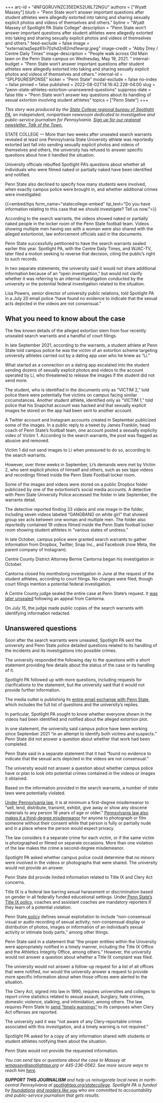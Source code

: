 +++
arc-id = "4NFQGRUVNZC35EDKS2U6L72NGU"
authors = ["Wyatt Massey"]
blurb = "Penn State won’t answer important questions after student athletes were allegedly extorted into taking and sharing sexually explicit photos and videos of themselves and others."
byline = "Wyatt Massey of Spotlight PA State College"
description = "Penn State won’t answer important questions after student athletes were allegedly extorted into taking and sharing sexually explicit photos and videos of themselves and others."
feed-exclude = false
image = "external/aq5epz61n70zhd2n82md1ewrqr.jpeg"
image-credit = "Abby Drey / Centre Daily Times"
image-description = "People walk across Old Main lawn on the Penn State campus on Wednesday, May 19, 2021.  "
internal-budget = "Penn State won’t answer important questions after student athletes were allegedly extorted into taking and sharing sexually explicit photos and videos of themselves and others."
internal-id = "SPLPSURESPONSE"
kicker = "Penn State"
modal-exclude = false
no-index = false
pinned = false
published = 2022-08-02T14:16:42.228-04:00
slug = "penn-state-athletes-extortion-unanswered-questions"
suppress-date = false
title = "Penn State won’t answer key questions about its handling of sexual extortion involving student athletes"
topics = ["Penn State"]
+++

<i>This story was produced by the </i><a href="https://www.spotlightpa.org/statecollege"><i>State College regional bureau of Spotlight PA</i></a><i>, an independent, nonpartisan newsroom dedicated to investigative and public-service journalism for Pennsylvania. </i><a href="https://www.spotlightpa.org/newsletters/talkofthetown"><i>Sign up for our regional newsletter, Talk of the Town.</i></a>

STATE COLLEGE — More than two weeks after unsealed search warrants revealed at least one Pennsylvania State University athlete was reportedly extorted last fall into sending sexually explicit photos and videos of themselves and others, the university has refused to answer specific questions about how it handled the situation.

University officials rebuffed Spotlight PA’s questions about whether all individuals who were filmed naked or partially naked have been identified and notified.

Penn State also declined to specify how many students were involved, when exactly campus police were brought in, and whether additional crimes were investigated.

{{<embed/tips form_name="statecollege-embed" tip_text="Do you have information relating to this case that we should investigate? Tell us now.">}}

According to the search warrants, the videos showed naked or partially naked people in the locker room of the Penn State football team. Videos showing multiple men having sex with a woman were also shared with the alleged extortionist, law enforcement officials said in the documents.

Penn State successfully petitioned to have the search warrants sealed earlier this year. Spotlight PA, with the Centre Daily Times, and WJAC-TV, later filed a motion seeking to reverse that decision, citing the public’s right to such records.

In two separate statements, the university said it would not share additional information because of an “open investigation,” but would not clarify whether it was referring to an internal investigation conducted by the university or the potential federal investigation related to the situation.

Lisa Powers, senior director of university public relations, told Spotlight PA in a July 20 email police “have found no evidence to indicate that the sexual acts depicted in the videos are not consensual.”

## What you need to know about the case

The few known details of the alleged extortion stem from four recently unsealed search warrants and a handful of court filings.

In late September 2021, according to the warrants, a student athlete at Penn State told campus police he was the victim of an extortion scheme targeting university athletes carried out by a dating app user who he knew as “Li.”

What started as a connection on a dating app escalated into the student sending dozens of sexually explicit photos and videos to the account operated by Li, who threatened to release the images if the student did not send more.

The student, who is identified in the documents only as “VICTIM 2,” told police there were potentially five victims on campus facing similar circumstances. Another student athlete, identified only as “VICTIM 1,” told police that his Snapchat account was hacked and that sexually explicit images he stored on the app had been sent to another account.

A Twitter account and Instagram accounts created in September publicized some of the images. In a public reply to a tweet by James Franklin, head coach of Penn State’s football team, one account posted a sexually explicity video of Victim 1. According to the search warrants, the post was flagged as abusive and removed.

Victim 1 did not send images to Li when pressured to do so, according to the search warrants.

However, over three weeks in September, Li’s demands were met by Victim 2, who sent explicit photos of himself and others, such as sex tape videos and recordings filmed inside the Penn State Football locker room.

Some of the images and videos were stored on a public Dropbox folder publicized by one of the extortionist’s social media accounts. A detective with Penn State University Police accessed the folder in late September, the warrants detail.

The detective reported finding 33 videos and one image in the folder, including seven videos labeled “GANGBANG on white girl” that showed group sex acts between one woman and multiple men. The folder also reportedly contained 19 videos filmed inside the Penn State football locker room showing student athletes in “various states of undress.”

In late October, campus police were granted search warrants to gather information from Dropbox, Twitter, Snap Inc., and Facebook (now Meta, the parent company of Instagram).

Centre County District Attorney Bernie Cantorna began his investigation in October.

Cantorna closed his monthslong investigation in June at the request of the student athletes, according to court filings. No charges were filed, though court filings mention a potential federal investigation.

A Centre County judge sealed the entire case at Penn State’s request. It <a href="https://www.spotlightpa.org/statecollege/2022/07/centre-county-court-penn-state-search-warrants/">was later unsealed</a> following an appeal from Cantorna.

On July 15, the judge made public copies of the search warrants with identifying information redacted.

## Unanswered questions

Soon after the search warrants were unsealed, Spotlight PA sent the university and Penn State police detailed questions related to its handling of the incidents and its investigations into possible crimes.

The university responded the following day to the questions with a short statement providing few details about the status of the case or its handling of it.

Spotlight PA followed up with more questions, including requests for clarifications to the statement, but the university said that it would not provide further information.

The media outlet is publishing its <a href="https://www.scribd.com/document/585088520/Spotlight-PA-Penn-State-Email-Exchange">entire email exchange with Penn State</a>, which includes the full list of questions and the university’s replies.

In particular, Spotlight PA sought to know whether everyone shown in the videos had been identified and notified about the alleged extortion plot.

In one statement, the university said campus police have been working since September 2021 “in an attempt to identify both victims and suspects.” Penn State did not answer a question about whether that work had been completed.

Penn State said in a separate statement that it had “found no evidence to indicate that the sexual acts depicted in the videos are not consensual.”

The university would not answer a question about whether campus police have or plan to look into potential crimes contained in the videos or images it obtained.

Based on the information provided in the search warrants, a number of state laws were potentially violated.

<a href="https://web.archive.org/20151016221838/https://www.legis.state.pa.us/cfdocs/legis/LI/consCheck.cfm?txtType=HTM&ttl=18&div=0&chpt=59&sctn=3&subsctn=0">Under Pennsylvania law</a>, it is at minimum a first-degree misdemeanor to “sell, lend, distribute, transmit, exhibit, give away or show any obscene materials to any person 18 years of age or older.” <a href="https://www.legis.state.pa.us/cfdocs/legis/li/consCheck.cfm?txtType=HTM&ttl=18&div=00.&chpt=075.&sctn=007.&subsctn=001.">Pennsylvania law also makes it a third-degree misdemeanor</a> for anyone to photograph or film someone without their consent while that person is fully or partially nude and in a place where the person would expect privacy.

The law considers it a separate crime for each victim, or if the same victim is photographed or filmed on separate occasions. More than one violation of the law makes the crime a second-degree misdemeanor.

Spotlight PA asked whether campus police could determine that no minors were involved in the videos or photographs that were shared. The university would not provide an answer.

Penn State did provide limited information related to Title IX and Clery Act concerns.

Title IX is a federal law barring sexual harassment or discrimination based on gender in all federally funded educational settings. Under<a href="https://web.archive.org/20171101235141/https://policy.psu.edu/policies/ad85#"> Penn State’s Title IX policy</a>, coaches and assistant coaches are mandatory reporters if they learn of a potential violation.

Penn State<a href="https://web.archive.org/20220802205422/https://titleix.psu.edu/helpful-definitions/"> policy</a> defines sexual exploitation to include “non-consensual visual or audio recording of sexual activity; non-consensual display or distribution of photos, images or information of an individual’s sexual activity or intimate body parts,” among other things.

Penn State said in a statement that “the proper entities within the University were appropriately notified in a timely manner, including the Title IX Office and the Athletics Integrity Office, among others.” However, the university would not answer a question about whether a Title IX complaint was filed.

The university would not answer a follow-up request for a list of all offices that were notified, nor would the university answer a request to provide more specific information about when those offices were alerted to the situation.

<script src="https://www.spotlightpa.org/embed.js" async></script><div data-spl-embed-version="1" data-spl-src="https://www.spotlightpa.org/embeds/donate/"></div>

The Clery Act, signed into law in 1990, requires universities and colleges to report crime statistics related to sexual assault, burglary, hate crimes, domestic violence, stalking, and intimidation, among others. The law requires Penn State to <a href="https://web.archive.org/20131019054437/https://www.police.psu.edu/clery">send “timely warnings”</a> to its campuses when Clery Act offenses are reported.

The university said it was “not aware of any Clery-reportable crimes associated with this investigation, and a timely warning is not required.”

Spotlight PA asked for a copy of any information shared with students or student athletes notifying them about the situation.

Penn State would not provide the requested information.

<i>You can send tips or questions about the case to Massey at </i><a href="mailto:wmassey@spotlightpa.org" target="_blank"><i>wmassey@spotlightpa.org</i></a><i> or 445-236-0562. See more secure ways to reach him </i><a href="https://www.spotlightpa.org/tips/"><i>here</i></a><i>.</i>

<i><b>SUPPORT THIS JOURNALISM</b></i><i> and help us reinvigorate local news in north-central Pennsylvania at </i><a href="/donate?campaign=701Dn000000Ygq1IAC&utm_source=www.spotlightpa.org&utm_medium=statecollege:section&utm_campaign=statecollege:main"><i>spotlightpa.org/statecollege</i></a><i>. Spotlight PA is funded by </i><a href="https://www.spotlightpa.org/support"><i>foundations</i></a><i> </i><a href="https://www.spotlightpa.org/support"><i>and readers like you</i></a><i> who are committed to accountability and public-service journalism that gets results.</i>
